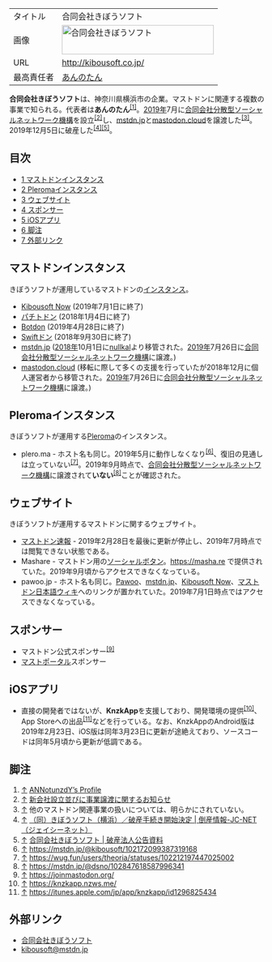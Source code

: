 <div>

|            |                                                                                                                                                                                                                                                                                                                                 |
|------------|---------------------------------------------------------------------------------------------------------------------------------------------------------------------------------------------------------------------------------------------------------------------------------------------------------------------------------|
| タイトル   | 合同会社きぼうソフト                                                                                                                                                                                                                                                                                                            |
| 画像       | [<img src="/images/thumb/3/3f/Kibousoft.png/300px-Kibousoft.png" srcset="/images/thumb/3/3f/Kibousoft.png/450px-Kibousoft.png 1.5x, /images/thumb/3/3f/Kibousoft.png/600px-Kibousoft.png 2x" width="300" height="58" alt="合同会社きぼうソフト" />](/%E3%83%95%E3%82%A1%E3%82%A4%E3%83%AB:Kibousoft.png "合同会社きぼうソフト") |
| URL        | <a href="http://kibousoft.co.jp/" rel="nofollow">http://kibousoft.co.jp/</a>                                                                                                                                                                                                                                                    |
| 最高責任者 | <a href="https://annotunzdy.github.io" rel="nofollow">あんのたん</a>                                                                                                                                                                                                                                                            |

**合同会社きぼうソフト**は、神奈川県横浜市の企業。マストドンに関連する複数の事業で知られる。代表者は**あんのたん**<sup>[\[1\]](#cite_note-1)</sup>。[2019年](/2019%E5%B9%B4 "2019年")7月に[合同会社分散型ソーシャルネットワーク機構](/%E5%90%88%E5%90%8C%E4%BC%9A%E7%A4%BE%E5%88%86%E6%95%A3%E5%9E%8B%E3%82%BD%E3%83%BC%E3%82%B7%E3%83%A3%E3%83%AB%E3%83%8D%E3%83%83%E3%83%88%E3%83%AF%E3%83%BC%E3%82%AF%E6%A9%9F%E6%A7%8B "合同会社分散型ソーシャルネットワーク機構")を設立<sup>[\[2\]](#cite_note-2)</sup>し、[mstdn.jp](/Mstdn.jp "Mstdn.jp")と[mastodon.cloud](/Mastodon.cloud "Mastodon.cloud")を譲渡した<sup>[\[3\]](#cite_note-3)</sup>。2019年12月5日に破産した<sup>[\[4\]](#cite_note-4)[\[5\]](#cite_note-5)</sup>。

<div>

<div lang="ja" dir="ltr">

## 目次

</div>

-   [1 マストドンインスタンス](#.E3.83.9E.E3.82.B9.E3.83.88.E3.83.89.E3.83.B3.E3.82.A4.E3.83.B3.E3.82.B9.E3.82.BF.E3.83.B3.E3.82.B9)
-   [2 Pleromaインスタンス](#Pleroma.E3.82.A4.E3.83.B3.E3.82.B9.E3.82.BF.E3.83.B3.E3.82.B9)
-   [3 ウェブサイト](#.E3.82.A6.E3.82.A7.E3.83.96.E3.82.B5.E3.82.A4.E3.83.88)
-   [4 スポンサー](#.E3.82.B9.E3.83.9D.E3.83.B3.E3.82.B5.E3.83.BC)
-   [5 iOSアプリ](#iOS.E3.82.A2.E3.83.97.E3.83.AA)
-   [6 脚注](#.E8.84.9A.E6.B3.A8)
-   [7 外部リンク](#.E5.A4.96.E9.83.A8.E3.83.AA.E3.83.B3.E3.82.AF)

</div>

## マストドンインスタンス

きぼうソフトが運用しているマストドンの[インスタンス](/%E3%82%A4%E3%83%B3%E3%82%B9%E3%82%BF%E3%83%B3%E3%82%B9 "インスタンス")。

-   [Kibousoft Now](/Kibousoft_Now "Kibousoft Now") (2019年7月1日に終了)
-   [パチトドン](/Pachi.house "Pachi.house") (2018年1月4日に終了)
-   [Botdon](/Botdon "Botdon") (2019年4月28日に終了)
-   [Swiftドン](/Swift.language.jp "Swift.language.jp") (2018年9月30日に終了)
-   [mstdn.jp](/Mstdn.jp "Mstdn.jp") ([2018年](/2018%E5%B9%B4 "2018年")10月1日に[nullkal](/Nullkal "Nullkal")より移管された。[2019年](/2019%E5%B9%B4 "2019年")7月26日に[合同会社分散型ソーシャルネットワーク機構](/%E5%90%88%E5%90%8C%E4%BC%9A%E7%A4%BE%E5%88%86%E6%95%A3%E5%9E%8B%E3%82%BD%E3%83%BC%E3%82%B7%E3%83%A3%E3%83%AB%E3%83%8D%E3%83%83%E3%83%88%E3%83%AF%E3%83%BC%E3%82%AF%E6%A9%9F%E6%A7%8B "合同会社分散型ソーシャルネットワーク機構")に譲渡。)
-   [mastodon.cloud](/Mastodon.cloud "Mastodon.cloud") (移転に際して多くの支援を行っていたが2018年12月に個人運営者から移管された。[2019年](/2019%E5%B9%B4 "2019年")7月26日に[合同会社分散型ソーシャルネットワーク機構](/%E5%90%88%E5%90%8C%E4%BC%9A%E7%A4%BE%E5%88%86%E6%95%A3%E5%9E%8B%E3%82%BD%E3%83%BC%E3%82%B7%E3%83%A3%E3%83%AB%E3%83%8D%E3%83%83%E3%83%88%E3%83%AF%E3%83%BC%E3%82%AF%E6%A9%9F%E6%A7%8B "合同会社分散型ソーシャルネットワーク機構")に譲渡。)

## Pleromaインスタンス

きぼうソフトが運用する[Pleroma](/Pleroma "Pleroma")のインスタンス。

-   plero.ma - ホスト名も同じ。2019年5月に動作しなくなり<sup>[\[6\]](#cite_note-6)</sup>、復旧の見通しは立っていない<sup>[\[7\]](#cite_note-7)</sup>。2019年9月時点で、[合同会社分散型ソーシャルネットワーク機構](/%E5%90%88%E5%90%8C%E4%BC%9A%E7%A4%BE%E5%88%86%E6%95%A3%E5%9E%8B%E3%82%BD%E3%83%BC%E3%82%B7%E3%83%A3%E3%83%AB%E3%83%8D%E3%83%83%E3%83%88%E3%83%AF%E3%83%BC%E3%82%AF%E6%A9%9F%E6%A7%8B "合同会社分散型ソーシャルネットワーク機構")に譲渡されて**いない**<sup>[\[8\]](#cite_note-8)</sup>ことが確認された。

## ウェブサイト

きぼうソフトが運用するマストドンに関するウェブサイト。

-   [マストドン速報](/%E3%83%9E%E3%82%B9%E3%83%88%E3%83%89%E3%83%B3%E9%80%9F%E5%A0%B1 "マストドン速報") - 2019年2月28日を最後に更新が停止し、2019年7月時点では閲覧できない状態である。
-   Mashare - マストドン用の[ソーシャルボタン](/%E3%82%BD%E3%83%BC%E3%82%B7%E3%83%A3%E3%83%AB%E3%83%9C%E3%82%BF%E3%83%B3 "ソーシャルボタン")。https://masha.re で提供されていた。2019年9月頃からアクセスできなくなっている。
-   pawoo.jp - ホスト名も同じ。[Pawoo](/Pawoo "Pawoo")、[mstdn.jp](/Mstdn.jp "Mstdn.jp")、[Kibousoft Now](/Kibousoft_Now "Kibousoft Now")、[マストドン日本語ウィキ](/%E3%83%9E%E3%82%B9%E3%83%88%E3%83%89%E3%83%B3%E6%97%A5%E6%9C%AC%E8%AA%9E%E3%82%A6%E3%82%A3%E3%82%AD "マストドン日本語ウィキ")へのリンクが置かれていた。2019年7月1日時点ではアクセスできなくなっている。

## スポンサー

-   マストドン公式スポンサー<sup>[\[9\]](#cite_note-9)</sup>
-   [マストポータル](/%E3%83%9E%E3%82%B9%E3%83%88%E3%83%9D%E3%83%BC%E3%82%BF%E3%83%AB "マストポータル")スポンサー

## iOSアプリ

-   直接の開発者ではないが、**KnzkApp**を支援しており、開発環境の提供<sup>[\[10\]](#cite_note-10)</sup>、App Storeへの出品<sup>[\[11\]](#cite_note-11)</sup>などを行っている。なお、KnzkAppのAndroid版は2019年2月23日、iOS版は同年3月23日に更新が途絶えており、ソースコードは同年5月頃から更新が低調である。

## 脚注

<div>

1.  [↑](#cite_ref-1) <a href="https://annotunzdy.github.io/" rel="nofollow">ANNotunzdY’s Profile</a>
2.  [↑](#cite_ref-2) <a href="https://mstdn.jp/@kibousoft/102450998495777677" rel="nofollow">新会社設立並びに事業譲渡に関するお知らせ</a>
3.  [↑](#cite_ref-3) 他のマストドン関連事業の扱いについては、明らかにされていない。
4.  [↑](#cite_ref-4) <a href="https://n-seikei.jp/2019/12/post-63586.html" rel="nofollow">（同）きぼうソフト（横浜）／破産手続き開始決定 | 倒産情報-JC-NET（ジェイシーネット）</a>
5.  [↑](#cite_ref-5) <a href="http://gazette365.com/2019/12/0153-2" rel="nofollow">合同会社きぼうソフト | 破産法人公告資料</a>
6.  [↑](#cite_ref-6) <a href="https://mstdn.jp/@kibousoft/102172099387319168" rel="nofollow">https://mstdn.jp/@kibousoft/102172099387319168</a>
7.  [↑](#cite_ref-7) <a href="https://wug.fun/users/theoria/statuses/102212197447025002" rel="nofollow">https://wug.fun/users/theoria/statuses/102212197447025002</a>
8.  [↑](#cite_ref-8) <a href="https://mstdn.jp/@dsno/102847618587996341" rel="nofollow">https://mstdn.jp/@dsno/102847618587996341</a>
9.  [↑](#cite_ref-9) <a href="https://joinmastodon.org/" rel="nofollow">https://joinmastodon.org/</a>
10. [↑](#cite_ref-10) <a href="https://knzkapp.nzws.me/" rel="nofollow">https://knzkapp.nzws.me/</a>
11. [↑](#cite_ref-11) <a href="https://itunes.apple.com/jp/app/knzkapp/id1296825434" rel="nofollow">https://itunes.apple.com/jp/app/knzkapp/id1296825434</a>

</div>

## 外部リンク

-   <a href="http://kibousoft.co.jp/" rel="nofollow">合同会社きぼうソフト</a>
-   <a href="https://mstdn.jp/@kibousoft" rel="nofollow">kibousoft@mstdn.jp</a>

</div>
